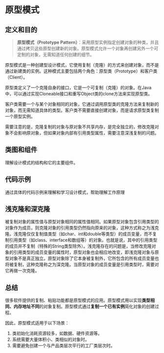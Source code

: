 # 原型模式

## 定义和目的

> **原型模式（Prototype Pattern）**：采用原型实例指定创建对象的种类，并且通过拷贝这些原型创建新的对象。原型模式允许一个对象再创建另外一个可定制的对象，无需知道任何创建的细节。

原型模式是一种创建型设计模式，它使用复制（克隆）的方式来创建对象，而不是通过新建类的实例。这种模式主要包括两个角色：原型类（Prototype）和客户类（Client）。

原型类定义了一个克隆自身的接口，它是一个可复制（克隆）的对象。在Java中，可以通过实现Cloneable接口和重写Object类的clone方法来实现原型类。

客户类需要一个与某个对象相同的对象，它通过调用原型类的克隆方法来复制新的对象，而无需知道具体的类型。客户类不需要直接创建对象，而是请求原型类复制一个原型实例。



需要注意的是，克隆复制的对象与原对象不共享内存，是完全独立的，修改克隆对象不会影响原对象，但如果对象内部有引用类型属性，需要注意深浅复制的问题。

## 类图和组件

理解设计模式的结构和它的主要组件。

## 代码示例

通过具体的代码示例来理解和学习设计模式，帮助理解工作原理

## 浅克隆和深克隆

被复制对象的属性值与原型对象相同的属性值相同。如果原型对象包含引用类型的对象作为成员，则克隆对象的引用类型仍然指向原来的对象，这种方式称之为浅克隆。浅克隆仅仅复制值类型（如char、int和double等类型）的成员变量，而不复制引用类型（如class、interface和数组等）的对象。也就是说，其中的引用类型的成员并不复制（特殊的String类型除外）。浅克隆存在的问题是，当修改克隆对象的引用类型的成员变量的属性时，原型对象也会相应地改变，即浅克隆对象与原型对象不是真正独立。原型对象除了它本身被复制外，它所包含的所有成员变量也将被复制，这种克隆称之为深克隆。当原型对象的成员变量是引用类型时，需要对它再做一次克隆。

## 总结

很多软件提供的复制、粘贴功能都是原型模式的应用。原型模式用以实现**类型相同、内存地址不同**的对象复制。原型模式通过**复制一个已有实例**简化对象的创建过程。

因此，原型模式适用于以下场景：

1. 类初始化消耗资源较多，如数据、硬件资源等。
2. 系统需要大量体积小、类相似的对象时。
3. 需要避免创建一个与产品类层次平行的工厂类层次时。


